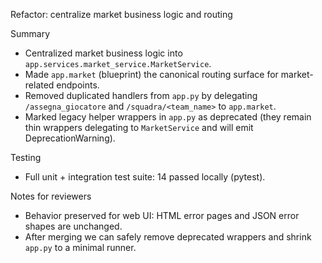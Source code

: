 Refactor: centralize market business logic and routing

Summary
- Centralized market business logic into `app.services.market_service.MarketService`.
- Made `app.market` (blueprint) the canonical routing surface for market-related endpoints.
- Removed duplicated handlers from `app.py` by delegating `/assegna_giocatore` and `/squadra/<team_name>` to `app.market`.
- Marked legacy helper wrappers in `app.py` as deprecated (they remain thin wrappers delegating to `MarketService` and will emit DeprecationWarning).

Testing
- Full unit + integration test suite: 14 passed locally (pytest).

Notes for reviewers
- Behavior preserved for web UI: HTML error pages and JSON error shapes are unchanged.
- After merging we can safely remove deprecated wrappers and shrink `app.py` to a minimal runner.
